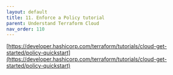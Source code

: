 ```yaml
---
layout: default
title: 11. Enforce a Policy tutorial
parent: Understand Terraform Cloud
nav_order: 110
---
```


[https://developer.hashicorp.com/terraform/tutorials/cloud-get-started/policy-quickstart](https://developer.hashicorp.com/terraform/tutorials/cloud-get-started/policy-quickstart)